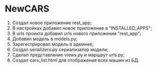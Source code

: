# NewCARS
1. Создал новое приложение rest_app;
2. В настройках добавил новое приложение в "INSTALLED_APPS";
3. В urls проекта добавил urls нового приложения "rest_app";
4. Добавил модель в models.py;
5. Зарегестрировал модель в админке;
6. Создал serializers.py сериализатор модели;
7. Сделал представление views.py и маршрут urls.py;
8. Создал cars_list.html для отображения всех машин из БД.
